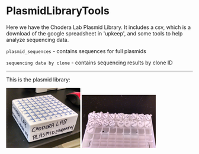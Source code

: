 # PlasmidLibraryTools

Here we have the Chodera Lab Plasmid Library. It includes a csv, which is a download of the google spreadsheet in 'upkeep', and some tools to help analyze sequencing data.

`plasmid_sequences` - contains sequences for full plasmids 

`sequencing data by clone` - contains sequencing results by clone ID

---

This is the plasmid library:

<img src="img/PlasmidLibrary1.png" width="200" />
<img src="img/PlasmidLibrary1-tubes.png" width="200" />

